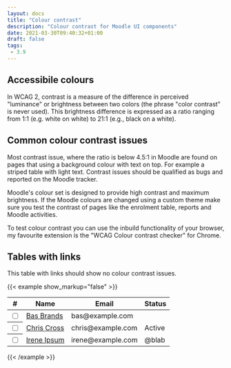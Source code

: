 ```yaml
---
layout: docs
title: "Colour contrast"
description: "Colour contrast for Moodle UI components"
date: 2021-03-30T09:40:32+01:00
draft: false
tags:
 - 3.9
---
```


## Accessibile colours

In WCAG 2, contrast is a measure of the difference in perceived "luminance" or brightness between two colors (the phrase "color contrast" is never used). This brightness difference is expressed as a ratio ranging from 1:1 (e.g. white on white) to 21:1 (e.g., black on a white).

## Common colour contrast issues

Most contrast issue, where the ratio is below 4.5:1 in Moodle are found on pages that using a background colour with text on top. For example a striped table with light text. Contrast issues should be qualified as bugs and reported on the Moodle tracker.

Moodle's colour set is designed to provide high contrast and maximum brightness. If the Moodle colours are changed using a custom theme make sure you test the contrast of pages like the enrolment table, reports and Moodle activities.

To test colour contrast you can use the inbuild functionality of your browser, my favourite extension is the "WCAG Colour contrast checker" for Chrome.

## Tables with links

This table with links should show no colour contrast issues.

{{< example show_markup="false" >}}
<table class="flexible table table-striped table-hover generaltable generalbox">
  <thead>
    <tr>
      <th scope="col">#</th>
      <th scope="col">Name</th>
      <th scope="col">Email</th>
      <th scope="col">Status</th>
    </tr>
  </thead>
  <tbody>
    <tr >
      <th scope="row"><input type="checkbox" class="m-1" value="" data-action="toggle" data-toggle="master" data-togglegroup="participants-table" data-toggle-selectall="Select all" data-toggle-deselectall="Deselect all"></th>
      <td><a href="#">Bas Brands</a></td>
      <td>bas@example.com</td>
      <td>
      </td>
    </tr>
    <tr>
      <th scope="row"><input type="checkbox" class="m-1" value="" data-action="toggle" data-toggle="master" data-togglegroup="participants-table" data-toggle-selectall="Select all" data-toggle-deselectall="Deselect all"></th>
      <td><a href="#">Chris Cross</a></td>
      <td>chris@example.com</td>
      <td>
        Active
        </td>
    </tr>
    <tr >
      <th scope="row"><input type="checkbox" class="m-1" value="" data-action="toggle" data-toggle="master" data-togglegroup="participants-table" data-toggle-selectall="Select all" data-toggle-deselectall="Deselect all"></th>
      <td>
        <a class="linktest-1" href="#">Irene Ipsum</a><br>
        </td>
      <td>irene@example.com</td>
      <td>@blab</td>
    </tr>
  </tbody>
</table>
{{< /example >}}
